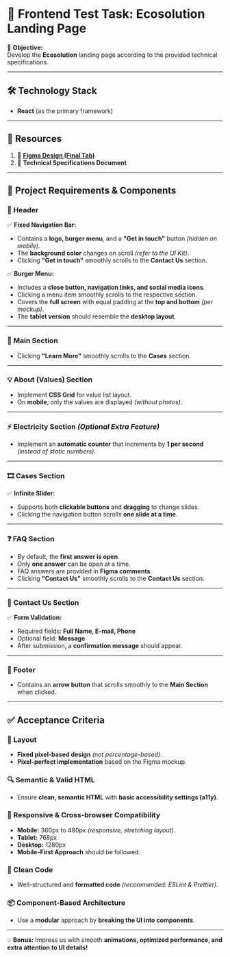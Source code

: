 # 📝 Frontend Test Task: Ecosolution Landing Page

🚀 **Objective:**  
Develop the **Ecosolution** landing page according to the provided technical specifications.

---

## 🛠 Technology Stack  
- **React** (as the primary framework)

---

## 📂 Resources  
1. 🎨 [**Figma Design (Final Tab)**](https://www.figma.com/file/pTbhAbEXjsofeQHmtIE2tK/Ecosolution?type=design&node-id=136%3A1944&mode=design&t=dlfJhTEVY9V6T0vg-1)  
2. 📑 **Technical Specifications Document**

---

## 🔹 Project Requirements & Components  

### 🧭 Header  
✅ **Fixed Navigation Bar:**  
- Contains a **logo, burger menu**, and a **"Get in touch"** button _(hidden on mobile)_.  
- The **background color** changes on scroll _(refer to the UI Kit)_.  
- Clicking **"Get in touch"** smoothly scrolls to the **Contact Us** section.  

✅ **Burger Menu:**  
- Includes a **close button, navigation links, and social media icons**.  
- Clicking a menu item smoothly scrolls to the respective section.  
- Covers the **full screen** with equal padding at the **top and bottom** _(per mockup)_.  
- The **tablet version** should resemble the **desktop layout**.

---

### 📌 Main Section  
- Clicking **"Learn More"** smoothly scrolls to the **Cases** section.

---

### 💡 About (Values) Section  
- Implement **CSS Grid** for value list layout.  
- On **mobile**, only the values are displayed _(without photos)_.

---

### ⚡ Electricity Section _(Optional Extra Feature)_  
- Implement an **automatic counter** that increments by **1 per second** _(instead of static numbers)_.

---

### 🎞️ Cases Section  
✅ **Infinite Slider:**  
- Supports both **clickable buttons** and **dragging** to change slides.  
- Clicking the navigation button scrolls **one slide at a time**.

---

### ❓ FAQ Section  
- By default, the **first answer is open**.  
- Only **one answer** can be open at a time.  
- FAQ answers are provided in **Figma comments**.  
- Clicking **"Contact Us"** smoothly scrolls to the **Contact Us** section.

---

### 📩 Contact Us Section  
✅ **Form Validation:**  
- Required fields: **Full Name, E-mail, Phone**  
- Optional field: **Message**  
- After submission, a **confirmation message** should appear.

---

### 📌 Footer  
- Contains an **arrow button** that scrolls smoothly to the **Main Section** when clicked.

---

## ✅ Acceptance Criteria  

### 📐 Layout  
- **Fixed pixel-based design** _(not percentage-based)_.  
- **Pixel-perfect implementation** based on the Figma mockup.

### 🔍 Semantic & Valid HTML  
- Ensure **clean, semantic HTML** with **basic accessibility settings (a11y)**.

### 📱 Responsive & Cross-browser Compatibility  
- **Mobile:** 360px to 480px _(responsive, stretching layout)_.  
- **Tablet:** 768px  
- **Desktop:** 1280px  
- **Mobile-First Approach** should be followed.

### 🧼 Clean Code  
- Well-structured and **formatted code** _(recommended: ESLint & Prettier)_.

### 📦 Component-Based Architecture  
- Use a **modular** approach by **breaking the UI into components**.

---

💡 **Bonus:** Impress us with smooth **animations, optimized performance, and extra attention to UI details!**

